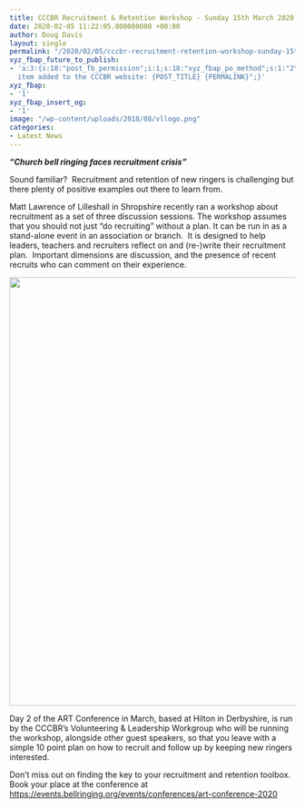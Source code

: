 ```yaml
---
title: CCCBR Recruitment & Retention Workshop - Sunday 15th March 2020
date: 2020-02-05 11:22:05.000000000 +00:00
author: Doug Davis
layout: single
permalink: "/2020/02/05/cccbr-recruitment-retention-workshop-sunday-15th-march-2020/"
xyz_fbap_future_to_publish:
- 'a:3:{s:18:"post_fb_permission";i:1;s:18:"xyz_fbap_po_method";s:1:"2";s:16:"xyz_fbap_message";s:62:"News
  item added to the CCCBR website: {POST_TITLE} {PERMALINK}";}'
xyz_fbap:
- '1'
xyz_fbap_insert_og:
- '1'
image: "/wp-content/uploads/2018/08/vllogo.png"
categories:
- Latest News
---
```

<p style="text-align: left;">
  <strong><em>“Church bell ringing faces recruitment crisis”</em></strong>
</p>

<p style="text-align: left;">
  Sound familiar?  Recruitment and retention of new ringers is challenging but there plenty of positive examples out there to learn from.
</p>

<p style="text-align: left;">
  Matt Lawrence of Lilleshall in Shropshire recently ran a workshop about recruitment as a set of three discussion sessions. The workshop assumes that you should not just &#8220;do recruiting&#8221; without a plan. It can be run in as a stand-alone event in an association or branch.  It is designed to help leaders, teachers and recruiters reflect on and (re-)write their recruitment plan.  Important dimensions are discussion, and the presence of recent recruits who can comment on their experience.
</p>

[<img loading="lazy" class="wp-image-19060 size-full aligncenter" src="https://cccbr.org.uk/wp-content/uploads/2020/02/volunteers.png" alt="" width="927" height="755" srcset="https://cccbr.org.uk/wp-content/uploads/2020/02/volunteers.png 927w, https://cccbr.org.uk/wp-content/uploads/2020/02/volunteers-300x244.png 300w, https://cccbr.org.uk/wp-content/uploads/2020/02/volunteers-768x626.png 768w, https://cccbr.org.uk/wp-content/uploads/2020/02/volunteers-600x489.png 600w" sizes="(max-width: 927px) 100vw, 927px" />](https://cccbr.org.uk/wp-content/uploads/2020/02/volunteers.png)

<p style="text-align: left;">
  Day 2 of the ART Conference in March, based at Hilton in Derbyshire, is run by the CCCBR’s Volunteering & Leadership Workgroup who will be running the workshop, alongside other guest speakers, so that you leave with a simple 10 point plan on how to recruit and follow up by keeping new ringers interested.
</p>

<p style="text-align: left;">
  Don’t miss out on finding the key to your recruitment and retention toolbox. Book your place at the conference at <a href="https://events.bellringing.org/events/conferences/art-conference-2020" target="_blank" rel="noopener noreferrer">https://events.bellringing.org/events/conferences/art-conference-2020</a>
</p>
